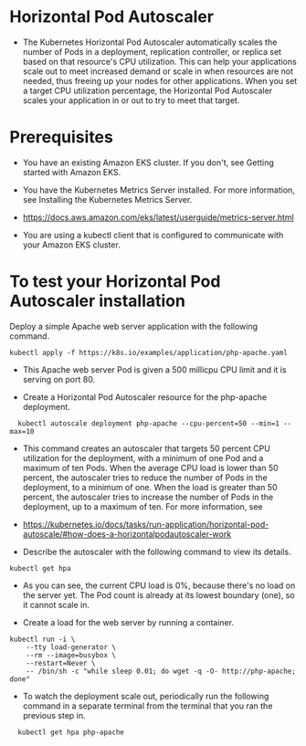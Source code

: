 # Horizontal Pod Autoscaler

- The Kubernetes Horizontal Pod Autoscaler automatically scales the number of Pods in a deployment, replication controller, or replica set based on that resource's CPU utilization. This can help your applications scale out to meet increased demand or scale in when resources are not needed, thus freeing up your nodes for other applications. When you set a target CPU utilization percentage, the Horizontal Pod Autoscaler scales your application in or out to try to meet that target.

# Prerequisites

- You have an existing Amazon EKS cluster. If you don't, see Getting started with Amazon EKS.

- You have the Kubernetes Metrics Server installed. For more information, see Installing the Kubernetes Metrics Server.
- https://docs.aws.amazon.com/eks/latest/userguide/metrics-server.html

- You are using a kubectl client that is configured to communicate with your Amazon EKS cluster.

# To test your Horizontal Pod Autoscaler installation
Deploy a simple Apache web server application with the following command.

```
kubectl apply -f https://k8s.io/examples/application/php-apache.yaml

```

- This Apache web server Pod is given a 500 millicpu CPU limit and it is serving on port 80.

- Create a Horizontal Pod Autoscaler resource for the php-apache deployment.
  
```
  kubectl autoscale deployment php-apache --cpu-percent=50 --min=1 --max=10
```

- This command creates an autoscaler that targets 50 percent CPU utilization for the deployment, with a minimum of one Pod and a maximum of ten Pods. When the average CPU load is lower than 50 percent, the autoscaler tries to reduce the number of Pods in the deployment, to a minimum of one. When the load is greater than 50 percent, the autoscaler tries to increase the number of Pods in the deployment, up to a maximum of ten. For more information, see
 
- https://kubernetes.io/docs/tasks/run-application/horizontal-pod-autoscale/#how-does-a-horizontalpodautoscaler-work
  
- Describe the autoscaler with the following command to view its details.

```
kubectl get hpa

```

- As you can see, the current CPU load is 0%, because there's no load on the server yet. The Pod count is already at its lowest boundary (one), so it cannot scale in.

 - Create a load for the web server by running a container.
```
kubectl run -i \
    --tty load-generator \
    --rm --image=busybox \
    --restart=Never \
    -- /bin/sh -c "while sleep 0.01; do wget -q -O- http://php-apache; done"
```

- To watch the deployment scale out, periodically run the following command in a separate terminal from the terminal that you ran the previous step in.
```
  kubectl get hpa php-apache
```
